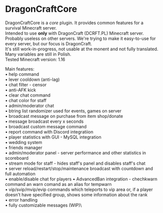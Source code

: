 # DragonCraftCore
DragonCraftCore is a <i>core</i> plugin. It provides common features for a survival Minecraft server.\
Intended to use <b>only</b> with DragonCraft (DCRFT.PL) Minecraft server. Probably useless on other servers. We're trying to make it easy-to-use for every server, but our focus is DragonCraft.\
It's still work-in-progress, not usable at the monent and not fully translated. Many variables are still in Polish.\
Tested Minecraft version: 1.16

Main features:\
• help command\
• lever cooldown (anti-lag)\
• chat filter - censor\
• anti-AFK kick\
• clear chat command\
• chat color for staff\
• admin/moderator chat\
• btring list randomizer used for events, games on server\
• broadcast message on purchase from item shop/donate\
• message broadcast every x seconds\
• broadcast custom message command\
• report command with Discord integratiion\
• player statistics with GUI - MySQL integration\
• wedding system\
• friends manager\
• admin/moderator panel - server performance and other statistics in scoreboard\
• stream mode for staff - hides staff's panel and disables staff's chat\
• server reload/restart/stop/maintenance broadcast with countdown and full automation\
• enable/disable chat for players
• AdvancedBan integration - chechkwarn command an warn comand as an alias for tempwarn\
• vip/svip/mvip/evip commands which teleports to vip area or, if a player doesn't have specified group, shows some information about the rank\
• error handling\
• fully customizable messages (WIP)\
